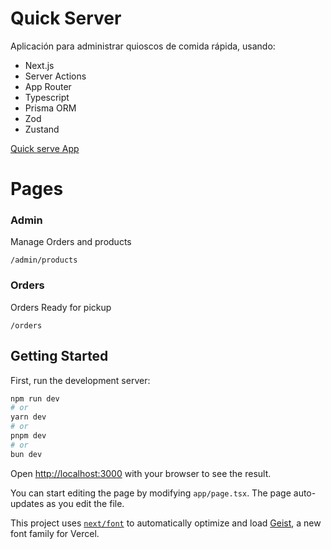 # Quick Server
Aplicación para administrar quioscos de comida rápida, usando:

- Next.js
- Server Actions
- App Router
- Typescript
- Prisma ORM
- Zod
- Zustand

[Quick serve App](https://vercel.com/api/toolbar/link/quick-serve-eight.vercel.app?via=project-dashboard-alias-list&p=1&page=/)

# Pages

### Admin
Manage Orders and products

`/admin/products`

### Orders
Orders Ready for pickup

`/orders`

## Getting Started

First, run the development server:

```bash
npm run dev
# or
yarn dev
# or
pnpm dev
# or
bun dev
```

Open [http://localhost:3000](http://localhost:3000) with your browser to see the result.

You can start editing the page by modifying `app/page.tsx`. The page auto-updates as you edit the file.

This project uses [`next/font`](https://nextjs.org/docs/app/building-your-application/optimizing/fonts) to automatically optimize and load [Geist](https://vercel.com/font), a new font family for Vercel.
